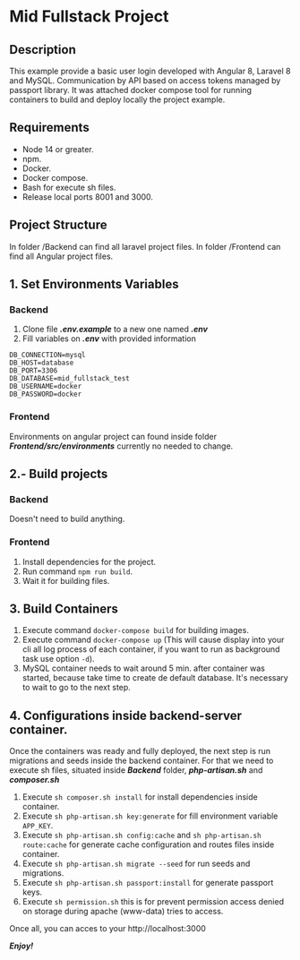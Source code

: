 # Mid Fullstack Project
## Description
This example provide a basic user login developed with Angular 8, Laravel 8 and MySQL. 
Communication by API based on access tokens managed by passport library. 
It was attached docker compose tool for running containers to build and deploy locally the project example.

## Requirements
- Node 14 or greater.
- npm.
- Docker.
- Docker compose.
- Bash for execute sh files.
- Release local ports 8001 and 3000.

## Project Structure
In folder /Backend can find all laravel project files.
In folder /Frontend can find all Angular project files.


## 1. Set Environments Variables
### Backend
1. Clone file ***.env.example*** to a new one named ***.env***
2. Fill variables on ***.env*** with provided information
```
DB_CONNECTION=mysql
DB_HOST=database
DB_PORT=3306
DB_DATABASE=mid_fullstack_test
DB_USERNAME=docker
DB_PASSWORD=docker
```

### Frontend
Environments on angular project can found inside folder ***Frontend/src/environments***
currently no needed to change.

## 2.- Build projects
### Backend
Doesn't need to build anything.

### Frontend
1. Install dependencies for the project.
2. Run command `npm run build`.
3. Wait it for building files.

## 3. Build Containers

1. Execute command `docker-compose build` for building images.
2. Execute command `docker-compose up` (This will cause display into your cli all log process of each container, if you want to run as background task use option `-d`).
3. MySQL container needs to wait around 5 min. after container was started, because take time to create de default database. It's necessary to wait to go to the next step.

## 4. Configurations inside backend-server container.

Once the containers was ready and fully deployed, the next step is run migrations and seeds inside the backend container.
For that we need to execute sh files, situated inside ***Backend*** folder, ***php-artisan.sh*** and ***composer.sh***

1. Execute `sh composer.sh install` for install dependencies inside container.
2. Execute `sh php-artisan.sh key:generate`
   for fill environment variable `APP_KEY`.
3. Execute `sh php-artisan.sh config:cache` and `sh php-artisan.sh route:cache` for generate cache configuration and routes files inside container.
4. Execute `sh php-artisan.sh migrate --seed` for run seeds and migrations.
5. Execute `sh php-artisan.sh passport:install` for generate passport keys.
6. Execute `sh permission.sh` this is for prevent permission access denied on storage during apache (www-data) tries to access.

Once all, you can acces to your http://localhost:3000

***Enjoy!***
